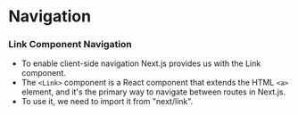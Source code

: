 # Navigation

### Link Component Navigation

- To enable client-side navigation Next.js provides us with the Link component.
- The `<Link>` component is a React component that extends the HTML `<a>` element, and it's the primary way to navigate between routes in Next.js.
- To use it, we need to import it from "next/link".
